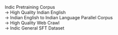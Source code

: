 Indic Pretraining Corpus \
-> High Quality Indian English \
-> Indian English to Indian Language Parallel Corpus \
-> High Quality Web Crawl \
-> Indic General SFT Dataset 
